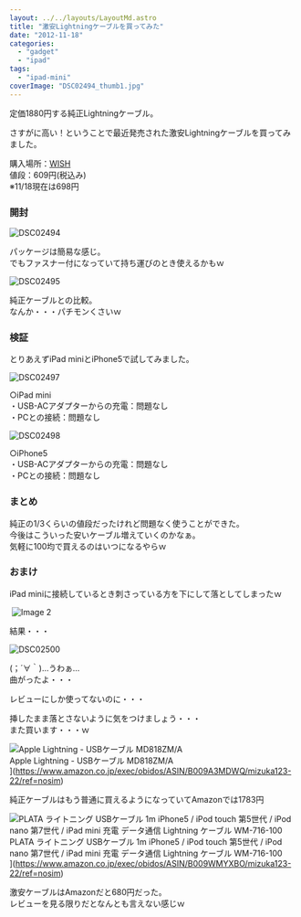 ```yaml
---
layout: ../../layouts/LayoutMd.astro
title: "激安Lightningケーブルを買ってみた"
date: "2012-11-18"
categories: 
  - "gadget"
  - "ipad"
tags: 
  - "ipad-mini"
coverImage: "DSC02494_thumb1.jpg"
---
```


定価1880円する純正Lightningケーブル。

さすがに高い！ということで最近発売された激安Lightningケーブルを買ってみました。

購入場所：[WISH](http://hb.afl.rakuten.co.jp/hgc/10582ea7.b48255a4.10582ea8.970059d6/?pc=http%3a%2f%2fitem.rakuten.co.jp%2fwishnext%2f1003-95%2f%3fscid%3daf_link_tbl%26scid%3daf_link_txt&m=http%3a%2f%2fm.rakuten.co.jp%2fwishnext%2fn%2f1003-95%3fscid%3daf_link_tbl)  
値段：609円(税込み)  
※11/18現在は698円

### 開封

![DSC02494](/archive/images/DSC02494_thumb.jpg "DSC02494")


パッケージは簡易な感じ。  
でもファスナー付になっていて持ち運びのとき使えるかもｗ

![DSC02495](/archive/images/DSC02495_thumb.jpg "DSC02495")


純正ケーブルとの比較。  
なんか・・・パチモンくさいｗ

### 検証

とりあえずiPad miniとiPhone5で試してみました。

![DSC02497](/archive/images/DSC02497_thumb.jpg "DSC02497")


○iPad mini  
・USB-ACアダプターからの充電：問題なし  
・PCとの接続：問題なし

![DSC02498](/archive/images/DSC02498_thumb.jpg "DSC02498")


○iPhone5  
・USB-ACアダプターからの充電：問題なし  
・PCとの接続：問題なし

### まとめ

純正の1/3くらいの値段だったけれど問題なく使うことができた。  
今後はこういった安いケーブル増えていくのかなぁ。  
気軽に100均で買えるのはいつになるやらｗ

### おまけ

iPad miniに接続しているとき刺さっている方を下にして落としてしまったｗ

 ![Image 2](/archive/images/Image-2_thumb.png "Image 2")


結果・・・

![DSC02500](/archive/images/DSC02500_thumb.jpg "DSC02500")


(；´∀｀)…うわぁ…  
曲がったよ・・・

レビューにしか使ってないのに・・・

挿したまま落とさないように気をつけましょう・・・  
また買います・・・ｗ

![Apple Lightning - USBケーブル MD818ZM/A](/archive/images/31mHt-fd7cL._SL160_.jpg)  
Apple Lightning - USBケーブル MD818ZM/A  
](https://www.amazon.co.jp/exec/obidos/ASIN/B009A3MDWQ/mizuka123-22/ref=nosim)

純正ケーブルはもう普通に買えるようになっていてAmazonでは1783円

![PLATA ライトニング USBケーブル 1m iPhone5 / iPod touch 第5世代 / iPod nano 第7世代 / iPad mini 充電 データ通信 Lightning ケーブル WM-716-100](/archive/images/31-LjrxEG-L._SL160_.jpg)  
PLATA ライトニング USBケーブル 1m iPhone5 / iPod touch 第5世代 / iPod nano 第7世代 / iPad mini 充電 データ通信 Lightning ケーブル WM-716-100  
](https://www.amazon.co.jp/exec/obidos/ASIN/B009WMYXBO/mizuka123-22/ref=nosim)

激安ケーブルはAmazonだと680円だった。  
レビューを見る限りだとなんとも言えない感じｗ
